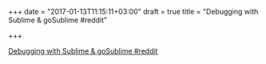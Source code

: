 +++
date = "2017-01-13T11:15:11+03:00"
draft = true
title = "Debugging with Sublime &amp; goSublime  #reddit"

+++

<p><a href="https://t.co/jumtAxHctf">Debugging with Sublime &amp; goSublime  #reddit</a></p>
